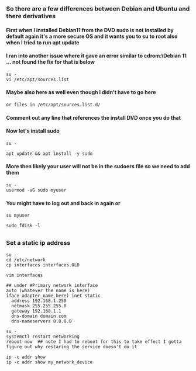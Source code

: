 ### So there are a few differences between Debian and Ubuntu and there derivatives

#### First when I installed Debian11 from the DVD sudo is not installed by default again it's a more secure OS and it wants you to su to root also when I tried to run apt update
#### I ran into another issue where it gave an error similar to cdrom:\\Debian 11 ... not found the fix for that is below

````
su -
vi /etc/apt/sources.list
````

#### Maybe also here as well even though I didn't have to go here

````
or files in /etc/apt/sources.list.d/
````

#### Comment out any line that references the install DVD once you do that

#### Now let's install sudo 


````
su -

apt update && apt install -y sudo
````

#### More then likely your user will not be in the sudoers file so we need to add them

````
su -
usermod -aG sudo myuser
````

#### You might have to log out and back in again or

````
su myuser

sudo fdisk -l
````

##

### Set a static ip address

````
su -
cd /etc/network
cp interfaces interfaces.OLD

vim interfaces

## under #Primary network interface
auto (whatever the name is here)
iface adapter_name_here) inet static
  address 192.168.1.250
  netmask 255.255.255.0
  gateway 192.168.1.1
  dns-domain domain.com
  dns-nameservers 8.8.8.8

````

````
su -
systemctl restart networking
reboot now  ## note I had to reboot for this to take effect I gotta figure out why restaring the service doesn't do it

ip -c addr show
ip -c addr show my_network_device
````
